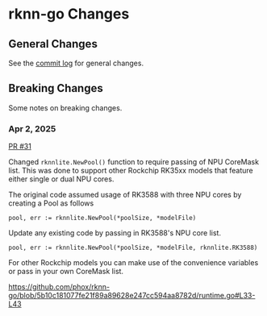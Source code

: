 
# rknn-go Changes

## General Changes

See the [commit log](https://github.com/phox/rknn-go/commits/master/) for general changes.


## Breaking Changes

Some notes on breaking changes.


### Apr 2, 2025 

[PR #31](https://github.com/phox/rknn-go/pull/31/files)

Changed `rknnlite.NewPool()` function to require passing of NPU CoreMask list.  This
was done to support other Rockchip RK35xx models that feature either single or dual
NPU cores.  

The original code assumed usage of RK3588 with three NPU cores by creating a
Pool as follows
```
pool, err := rknnlite.NewPool(*poolSize, *modelFile)
```

Update any existing code by passing in RK3588's NPU core list.
```
pool, err := rknnlite.NewPool(*poolSize, *modelFile, rknnlite.RK3588)
```

For other Rockchip models you can make use of the convenience variables or pass
in your own CoreMask list.

https://github.com/phox/rknn-go/blob/5b10c181077fe21f89a89628e247cc594aa8782d/runtime.go#L33-L43
